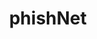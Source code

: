 ---
title: "phishNet"
description: "An MLP model to analyze and categorize URL's as safe or unsafe. Very first ML project from when I knew nothing about ML. Won 1st place @ SSH2023"
start_date: October 11 2023
end_date: October 12 2023
is_important: false
is_visible: true
is_pinned: false
tags:
- Python
- TensorFlow
- Django
- Neural Network
- Classification
repository_url: https://github.com/lalitm1004/phishNet
---